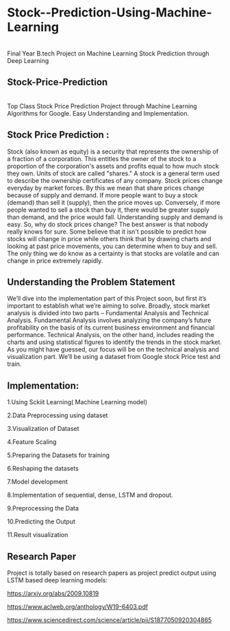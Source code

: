 # Stock--Prediction-Using-Machine-Learning
</br>
Final Year B.tech Project on Machine Learning Stock Prediction through Deep Learning
<h2> Stock-Price-Prediction </h2>
</br>
Top Class Stock Price Prediction Project through Machine Learning Algorithms for Google. Easy Understanding and Implementation.

<h2>Stock Price Prediction :</h2>

Stock (also known as equity) is a security that represents the ownership of a fraction of a corporation. This entitles the owner of the stock to a proportion of the corporation's assets and profits equal to how much stock they own. Units of stock are called "shares." A stock is a general term used to describe the ownership certificates of any company. Stock prices change everyday by market forces. By this we mean that share prices change because of supply and demand. If more people want to buy a stock (demand) than sell it (supply), then the price moves up. Conversely, if more people wanted to sell a stock than buy it, there would be greater supply than demand, and the price would fall. Understanding supply and demand is easy. So, why do stock prices change? The best answer is that nobody really knows for sure. Some believe that it isn't possible to predict how stocks will change in price while others think that by drawing charts and looking at past price movements, you can determine when to buy and sell. The only thing we do know as a certainty is that stocks are volatile and can change in price extremely rapidly.

<h2>Understanding the Problem Statement</h2>

We’ll dive into the implementation part of this Project soon, but first it’s important to establish what we’re aiming to solve. Broadly, stock market analysis is divided into two parts – Fundamental Analysis and Technical Analysis. Fundamental Analysis involves analyzing the company’s future profitability on the basis of its current business environment and financial performance. Technical Analysis, on the other hand, includes reading the charts and using statistical figures to identify the trends in the stock market. As you might have guessed, our focus will be on the technical analysis and visualization part. We’ll be using a dataset from Google stock Price test and train.

<h2>Implementation:</h2>

1.Using Sckiit Learning( Machine Learning model)

2.Data Preprocessing using dataset

3.Visualization of Dataset

4.Feature Scaling

5.Preparing the Datasets for training

6.Reshaping the datasets

7.Model development

8.Implementation of sequential, dense, LSTM and dropout.

9.Preprocessing the Data

10.Predicting the Output

11.Result visualization

<h2>Research Paper</h2>

Project is totally based on research papers as project predict output using LSTM based deep learning models:

https://arxiv.org/abs/2009.10819

https://www.aclweb.org/anthology/W19-6403.pdf

https://www.sciencedirect.com/science/article/pii/S1877050920304865
